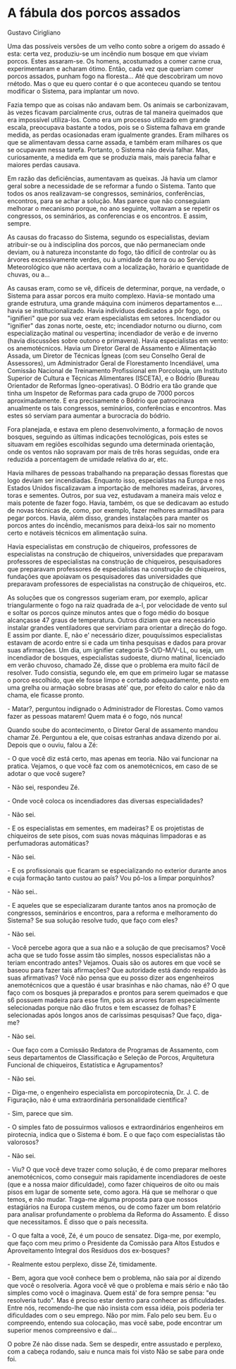  # A fábula dos porcos assados

Gustavo Cirigliano

Uma das possíveis versões de um velho conto sobre a origem do assado é esta: certa vez, produziu-se um incêndio num bosque em que viviam porcos. Estes assaram-se. Os homens, acostumados a comer carne crua, experimentaram e acharam ótimo. Então, cada vez que queriam comer porcos assados, punham fogo na floresta... Até que descobriram um novo rnétodo. Mas o que eu quero contar é o que aconteceu quando se tentou modificar o Sistema, para implantar um novo.

Fazia tempo que as coisas não andavam bem. Os animais se carbonizavam, às vezes ficavam parcialmente crus, outras de tal maneira queimados que era impossível utiliza-los. Como era um processo utilizado em grande escala, preocupava bastante a todos, pois se o Sistema falhava em grande medida, as perdas ocasionadas eram igualmente grandes. Eram milhares os que se alimentavam dessa carne assada, e também eram milhares os que se ocupavam nessa tarefa. Portanto, o Sistema não devia falhar. Mas, curiosamente, a medida em que se produzia mais, mais parecia falhar e maiores perdas causava.

Em razão das deficiências, aumentavam as queixas. Já havia um clamor geral sobre a necessidade de se reformar a fundo o Sistema. Tanto que todos os anos realizavam-se congressos, seminários, conferências, encontros, para se achar a solução. Mas parece que não conseguiam melhorar o mecanismo porque, no ano seguinte, voltavam a se repetir os congressos, os seminários, as conferencias e os encontros. E assim, sempre.

As causas do fracasso do Sistema, segundo os especialistas, deviam atribuir-se ou à indisciplina dos porcos, que não permaneciam onde deviam, ou à natureza inconstante do fogo, tão difícil de controlar ou às árvores excessivamente verdes, ou à umidade da terra ou ao Serviço Meteorológico que não acertava com a localização, horário e quantidade de chuvas, ou a...

As causas eram, como se vê, difíceis de determinar, porque, na verdade, o Sistema para assar porcos era muito complexo. Havia-se montado uma grande estrutura, uma grande máquina com inúmeros departamentos e.... havia se institucionalizado. Havia indivíduos dedicados a pôr fogo, os "ignifieri" que por sua vez eram especialistas em setores. Incendiador ou "ignifier" das zonas norte, oeste, etc; incendiador noturno ou diurno, com especialização matinal ou vespertina; incendiador de verão e de inverno (havia discussões sobre outono e primavera). Havia especialistas em vento: os anemotécnicos. Havia um Diretor Geral de Assamento e Alimentação Assada, um Diretor de Técnicas Ígneas (com seu Conselho Geral de Assessores), um Administrador Geral de Florestamento Incendiável, uma Comissão Nacional de Treinamento Profissional em Porcoloqia, um Instituto Superior de Cultura e Técnicas Alimentares (ISCETA), e o Bódrio (Bureau Orientador de Reformas Ígneo-operativas). O Bódrio era tão grande que tinha um Inspetor de Reformas para cada grupo de 7000 porcos aproximadamente. E era precisamente o Bódrio que patrocinava anualmente os tais congressos, seminários, conferências e encontros. Mas estes só serviam para aumentar a burocracia do bódrio.

Fora planejada, e estava em pleno desenvolvimento, a formação de novos bosques, seguindo as últimas indicações tecnológicas, pois estes se situavam em regiões escolhidas segundo uma determinada orientação, onde os ventos não sopravam por mais de três horas seguidas, onde era reduzida a porcentagem de umidade relativa do ar, etc.

Havia milhares de pessoas trabalhando na preparação dessas florestas que logo deviam ser incendiadas. Enquanto isso, especialistas na Europa e nos Estados Unidos fiscalizavam a importação de melhores madeiras, árvores, toras e sementes. Outros, por sua vez, estudavam a maneira mais veloz e mais potente de fazer fogo. Havia, também, os que se dedicavam ao estudo de novas técnicas de, como, por exemplo, fazer melhores armadilhas para pegar porcos. Havia, além disso, grandes instalações para manter os porcos antes do incêndio, mecanismos para deixá-los sair no momento certo e notáveis técnicos em alimentação suína.

Havia especialistas em construção de chiqueiros, professores de especialistas na construção de chiqueiros, universidades que preparavam professores de especialistas na construção de chiqueiros, pesquisadores que preparavam professores de especialistas na construção de chiqueiros, fundações que apoiavam os pesquisadores das universidades que preparavam professores de especialistas na construção de chiqueiros, etc.

As soluções que os congressos sugeriam eram, por exemplo, aplicar triangularmente o fogo na raiz quadrada de a-l, por velocidade de vento sul e soltar os porcos quinze minutos antes que o fogo médio do bosque alcançasse 47 graus de temperatura. Outros diziam que era necessário instalar grandes ventiladores que serviriam para orientar a direção do fogo. E assim por diante. E, não e' necessário dizer, pouquíssimos especialistas estavam de acordo entre si e cada um tinha pesquisas e dados para provar suas afirmações. Um dia, um ignifier categoria S-O/D-M/V-LL, ou seja, um incendiador de bosques, especialistas sudoeste, diurno matinal, licenciado em verão chuvoso, chamado Zé, disse que o problema era muito fácil de resolver. Tudo consistia, segundo ele, em que em primeiro lugar se matasse o porco escolhido, que ele fosse limpo e cortado adequadamente, posto em uma grelha ou armação sobre brasas até' que, por efeito do calor e não da chama, ele ficasse pronto.

\- Matar?, perguntou indignado o Administrador de Florestas. Como vamos fazer as pessoas matarem! Quem mata é o fogo, nós nunca!

Quando soube do acontecimento, o Diretor Geral de assamento mandou chamar Zé. Perguntou a ele, que coisas estranhas andava dizendo por ai. Depois que o ouviu, falou a Zé:

\- O que você diz está certo, mas apenas em teoria. Não vai funcionar na pratica. Vejamos, o que você faz com os anemotécnicos, em caso de se adotar o que você sugere?

\- Não sei, respondeu Zé.

\- Onde você coloca os incendiadores das diversas especialidades?

\- Não sei.

\- E os especialistas em sementes, em madeiras? E os projetistas de chiqueiros de sete pisos, com suas novas máquinas limpadoras e as perfumadoras automáticas?

\- Não sei.

\- E os profissionais que ficaram se especializando no exterior durante anos e cuja formação tanto custou ao país? Vou pô-los a limpar porquinhos?

\- Não sei..

\- E aqueles que se especializaram durante tantos anos na promoção de congressos, seminários e encontros, para a reforma e melhoramento do Sistema? Se sua solução resolve tudo, que faço com eles?

\- Não sei.

\- Você percebe agora que a sua não e a solução de que precisamos? Você acha que se tudo fosse assim tão simples, nossos especialistas não a teriam encontrado antes? Vejamos. Ouais são os autores em que você se baseou para fazer tais afirmações? Que autoridade está dando respaldo às suas afirmativas? Você não pensa que eu posso dizer aos engenheiros anemotécnicos que a questão é usar brasinhas e não chamas, não é? O que faço com os bosques já preparados e prontos para serem queimados e que s6 possuem madeira para esse fim, pois as arvores foram especialmente selecionadas porque não dão frutos e tem escassez de folhas? E selecionadas após longos anos de caríssimas pesquisas? Que faço, diga-me?

\- Não sei.

\- Oue faço com a Comissão Redatora de Programas de Assamento, com seus departamentos de Classificação e Seleção de Porcos, Arquitetura Funcional de chiqueiros, Estatística e Agrupamentos?

\- Não sei.

\- Diga-me, o engenheiro especialista em porcopirotecnia, Dr. J. C. de Figuração, não é uma extraordinária personalidade científica?

\- Sim, parece que sim.

\- O simples fato de possuirmos valiosos e extraordinários engenheiros em pirotecnia, indica que o Sistema é bom. E o que faço com especialistas tão valorosos?

\- Não sei.

\- Viu? O que você deve trazer como solução, é de como preparar melhores anemotécnicos, como conseguir mais rapidamente incendiadores de oeste (que e a nossa maior dificuldade), como fazer chiqueiros de oito ou mais pisos em lugar de somente sete, como agora. Há que se melhorar o que temos, e não mudar. Traga-me alguma proposta para que nossos estagiários na Europa custem menos, ou de como fazer um bom relatório para analisar profundamente o problema da Reforma do Assamento. É disso que necessitamos. É disso que o país necessita.

\- O que falta a você, Zé, é um pouco de sensatez. Diga-me, por exemplo, que faço com meu primo o Presidente da Comissão para Altos Estudos e Aproveitamento Integral dos Resíduos dos ex-bosques?

\- Realmente estou perplexo, disse Zé, timidamente.

\- Bem, agora que você conhece bem o problema, não saia por aí dizendo que você o resolveria. Agora você vê que o problema e mais sério e não tão simples como você o imaginava. Quem está' de fora sempre pensa: "eu resolveria tudo". Mas é preciso estar dentro para conhecer as dificuldades. Entre nós, recomendo-lhe que não insista com essa idéia, pois poderia ter dificuldades com o seu emprego. Não por mim. Falo pelo seu bem. Eu o compreendo, entendo sua colocação, mas você sabe, pode encontrar um superior menos compreensivo e daí...

O pobre Zé não disse nada. Sem se despedir, entre assustado e perplexo, com a cabeça rodando, saiu e nunca mais foi visto Não se sabe para onde foi.  